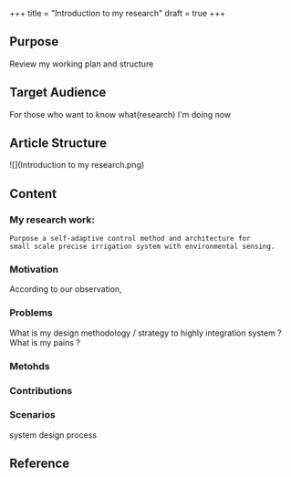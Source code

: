 +++
title = "Introduction to my research"
draft = true
+++

## Purpose
Review my working plan and structure

## Target Audience
For those who want to know what(research) I'm doing now

## Article Structure

![](Introduction to my research.png)
## Content

### My research work:
	
	Purpose a self-adaptive control method and architecture for 
	small scale precise irrigation system with environmental sensing.


### Motivation

According to our observation, 

### Problems
What is my design methodology / strategy to highly integration system ?
What is my pains ?

### Metohds
	

### Contributions

### Scenarios

system design process




## Reference